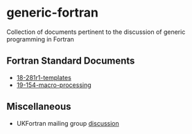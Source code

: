 # generic-fortran
Collection of documents pertinent to the discussion of generic programming in Fortran

## Fortran Standard Documents
* [18-281r1-templates](18-281r1-templates.txt)
* [19-154-macro-processing](19-154-macro-processing.pdf)

## Miscellaneous
* UKFortran mailing group [discussion](macrosUKFortranEmailChain.txt)